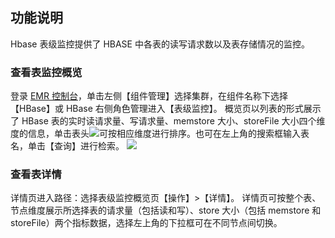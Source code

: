 ## 功能说明
Hbase 表级监控提供了 HBASE 中各表的读写请求数以及表存储情况的监控。

### 查看表监控概览
登录 [EMR 控制台](https://console.cloud.tencent.com/emr)，单击左侧【组件管理】选择集群，在组件名称下选择 【HBase】或 HBase 右侧角色管理进入【表级监控】。
概览页以列表的形式展示了 HBase 表的实时读请求量、写请求量、memstore 大小、storeFile 大小四个维度的信息，单击表头![](https://main.qcloudimg.com/raw/c79ddb001c767d587be626c036a00db5.png)可按相应维度进行排序。也可在左上角的搜索框输入表名，单击【查询】进行检索。
![](https://main.qcloudimg.com/raw/3d0b2e2912854b8b777c5fba2559fc77.png)
###  查看表详情
详情页进入路径：选择表级监控概览页【操作】>【详情】。 
详情页可按整个表、节点维度展示所选择表的请求量（包括读和写）、store 大小（包括 memstore 和 storeFile）两个指标数据，选择左上角的下拉框可在不同节点间切换。

